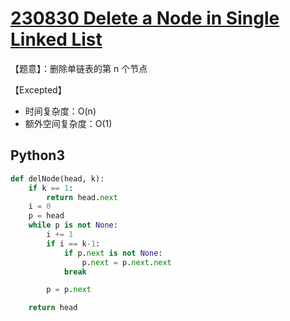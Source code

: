 # [230830 Delete a Node in Single Linked List](https://practice.geeksforgeeks.org/problems/delete-a-node-in-single-linked-list/1)

【题意】：删除单链表的第 n 个节点

【Excepted】

- 时间复杂度：O(n)
- 额外空间复杂度：O(1)

## Python3

```py
def delNode(head, k):
    if k == 1:
        return head.next
    i = 0
    p = head
    while p is not None:
        i += 1
        if i == k-1:
            if p.next is not None:
                p.next = p.next.next
            break

        p = p.next

    return head
```
